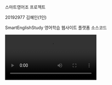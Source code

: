 스마트영어조 프로젝트

20192977 김혜인(1인)

SmartEnglishStudy 영어학습 웹사이트 플랫폼 소스코드


<video src="https://user-images.githubusercontent.com/101243964/213070577-deb4d112-d98f-4497-baa2-53a697f3bc22.mp4" unmute></video>
